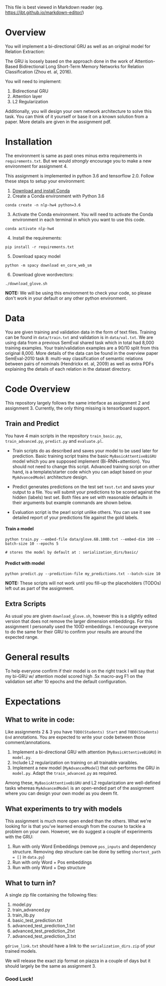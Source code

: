 This file is best viewed in Markdown reader (eg. https://jbt.github.io/markdown-editor/)

# Overview

You will implement a bi-directional GRU as well as an original model for Relation Extraction:

The GRU is loosely based on the approach done in the work of Attention-Based Bidirectional Long Short-Term Memory Networks for Relation Classification (Zhou et. al, 2016).

You will need to implement:

1. Bidirectional GRU
2. Attention layer
3. L2 Regularization


Additionally, you will design your own network architecture to solve this task. You can think of it yourself or base it on a known solution from a paper.
More details are given in the assignment pdf.


# Installation

The environment is same as past ones minus extra requirements in `requirements.txt`. But we would *strongly* encourage you to make a new environment for assignment 4.

This assignment is implemented in python 3.6 and tensorflow 2.0. Follow these steps to setup your environment:

1. [Download and install Conda](http://https://conda.io/projects/conda/en/latest/user-guide/install/index.html "Download and install Conda")
2. Create a Conda environment with Python 3.6

```
conda create -n nlp-hw4 python=3.6
```

3. Activate the Conda environment. You will need to activate the Conda environment in each terminal in which you want to use this code.
```
conda activate nlp-hw4
```
4. Install the requirements:
```
pip install -r requirements.txt
```

5. Download spacy model
```
python -m spacy download en_core_web_sm
```

6. Download glove wordvectors:
```
./download_glove.sh
```

**NOTE:** We will be using this environment to check your code, so please don't work in your default or any other python environment.


# Data

You are given training and validation data in the form of text files. Training can be found in `data/train.txt` and validation is in `data/val.txt`. We are using data from a previous SemEval shared task which in total had 8,000 training examples. Your train/validation examples are a 90/10 split from this original 8,000. More details of the data can be found in the overview paper SemEval-2010 task 8: multi-way classification of semantic relations between pairs of nominals (Hendrickx et. al, 2009) as well as extra PDFs explaining the details of each relation in the dataset directory.


# Code Overview


This repository largely follows the same interface as assignment 2 and assignment 3. Currently, the only thing missing is tensorboard support.

## Train and Predict

You have 4 main scripts in the repository `train_basic.py`, `train_advanced.py`, `predict.py` and `evaluate.pl`.

- Train scripts do as described and saves your model to be used later for prediction. Basic training script trains the basic `MyBasicAttentiveBiGRU` model which you are supposed implement (Bi-RNN+attention). You should not need to change this script. Advanced training script on other hand, is a template/starter code which you can adapt based on your `MyAdvancedModel` architecture design.

- Predict generates predictions on the test set `test.txt` and saves your output to a file. You will submit your predictions to be scored against the hidden (labels) test set. Both files are set with reasonable defaults in their arguments but example commands are shown below.

- Evaluation script is the pearl script unlike others. You can use it see detailed report of your predictions file against the gold labels.


#### Train a model
```
python train.py --embed-file data/glove.6B.100D.txt --embed-dim 100 --batch-size 10 --epochs 5

# stores the model by default at : serialization_dirs/basic/
```

#### Predict with model
```
python predict.py --prediction-file my_predictions.txt --batch-size 10
```

**NOTE:** These scripts will not work until you fill-up the placeholders (TODOs) left out as part of the assignment.


## Extra Scripts

As usual you are given `download_glove.sh`, however this is a slightly edited version that does not remove the larger dimension embeddings. For this assignment I personally used the 100D embeddings. I encourage everyone to do the same for their GRU to confirm your results are around the expected range.


# General results

To help everyone confirm if their model is on the right track I will say that my bi-GRU w/ attention model scored high .5x macro-avg F1 on the validation set after 10 epochs and the default configuration.


# Expectations

## What to write in code:

Like assignments 2 & 3 you have `TODO(Students) Start` and `TODO(Students) End` annotations. You are expected to write your code between those comment/annotations.

1. Implement a bi-directional GRU with attention (`MyBasicAttentiveBiGRU`) in `model.py`.
2. Include L2 regularization on training on all trainable varaibles.
3. Implement a new model (`MyAdvancedModel`) that out-performs the GRU in `model.py`. Adapt the `train_advanced.py` as required.

Among these, `MyBasicAttentiveBiGRU` and L2 regularization are well-defined tasks whereas `MyAdvancedModel` is an open-ended part of the assignment where you can design your own model as you deem fit.


## What experiments to try with models

This assignment is much more open ended than the others. What we're looking for is that you've learned enough from the course to tackle a problem on your own. However, we do suggest a couple of experiments with the GRU:

1. Run with only Word Embeddings (remove `pos_inputs` and dependency structure. Removing dep structure can be done by setting `shortest_path = []` in `data.py`)
2. Run with only Word + Pos embeddings
3. Run with only Word + Dep structure



## What to turn in?

A single zip file containing the following files:

1. model.py
2. train_advanced.py
3. train_lib.py
4. basic_test_prediction.txt
5. advanced_test_prediction_1.txt
6. advanced_test_prediction_2txt
7. advanced_test_prediction_3.txt

`gdrive_link.txt` should have a link to the `serialization_dirs.zip` of your trained models.

We will release the exact zip format on piazza in a couple of days but it should largely be the same as assignment 3.

### Good Luck!
